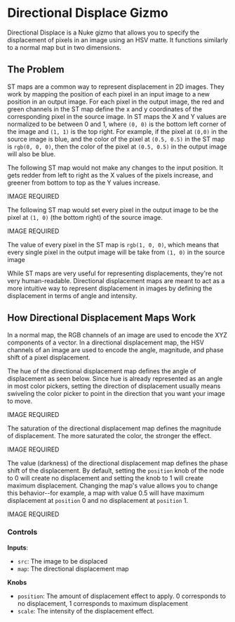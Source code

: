 # Directional Displace Gizmo

Directional Displace is a Nuke gizmo that allows you to specify the displacement of pixels in an image using an HSV matte. It functions similarly to a normal map but in two dimensions.

## The Problem

ST maps are a common way to represent displacement in 2D images. They work by mapping the position of each pixel in an input image to a new position in an output image. For each pixel in the output image, the red and green channels in the ST map define the x and y coordinates of the corresponding pixel in the source image. In ST maps the X and Y values are normalized to be between 0 and 1, where `(0, 0)` is the bottom left corner of the image and `(1, 1)` is the top right. For example, if the pixel at `(0,0)` in the source image is blue, and the color of the pixel at `(0.5, 0.5)` in the ST map is `rgb(0, 0, 0)`, then the color of the pixel at `(0.5, 0.5)` in the output image will also be blue.

The following ST map would not make any changes to the input position. It gets redder from left to right as the X values of the pixels increase, and greener from bottom to top as the Y values increase.

IMAGE REQUIRED

The following ST map would set every pixel in the output image to be the pixel at `(1, 0)` (the bottom right) of the source image.

IMAGE REQUIRED

The value of every pixel in the ST map is `rgb(1, 0, 0)`, which means that every single pixel in the output image will be take from `(1, 0)` in the source image

While ST maps are very useful for representing displacements, they're not very human-readable. Directional displacement maps are meant to act as a more intuitive way to represent displacement in images by defining the displacement in terms of angle and intensity.

## How Directional Displacement Maps Work

In a normal map, the RGB channels of an image are used to encode the XYZ components of a vector. In a directional displacement map, the HSV channels of an image are used to encode the angle, magnitude, and phase shift of a pixel displacement.

The hue of the directional displacement map defines the angle of displacement as seen below. Since hue is already represented as an angle in most color pickers, setting the direction of displacement usually means swiveling the color picker to point in the direction that you want your image to move.

IMAGE REQUIRED

The saturation of the directional displacement map defines the magnitude of displacement. The more saturated the color, the stronger the effect.

IMAGE REQUIRED

The value (darkness) of the directional displacement map defines the phase shift of the displacement. By default, setting the `position` knob of the node to 0 will create no displacement and setting the knob to 1 will create maximum displacement. Changing the map's value allows you to change this behavior--for example, a map with value 0.5 will have maximum displacement at `position` 0 and no displacement at `position` 1.

IMAGE REQUIRED

### Controls
**Inputs**: 
- `src`: The image to be displaced
- `map`: The directional displacement map

**Knobs**
- `position`: The amount of displacement effect to apply. 0 corresponds to no displacement, 1 corresponds to maximum displacement
- `scale`: The intensity of the displacement effect.